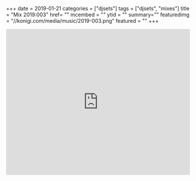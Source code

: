 +++
date = 2019-01-21
categories = ["djsets"]
tags = ["djsets", "mixes"]
title = "Mix 2019:003"
href= ""
mcembed = ""
ytid = ""
summary=""
featuredimg = "//konigi.com/media/music/2019-003.png"
featured = ""
+++

<div class="mix"><div class="embed" >
  <iframe width="100%" height="400" src="https://www.mixcloud.com/widget/iframe/?dark=1&feed=%2Fdjkonigi%2F2019003-deep-tech-under-the-blood-wolf-moon%2F" frameborder="0" ></iframe>
</div></div>
